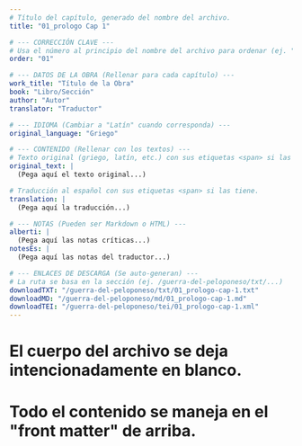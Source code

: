 ```yaml
---
# Título del capítulo, generado del nombre del archivo.
title: "01_prologo Cap 1"

# --- CORRECCIÓN CLAVE ---
# Usa el número al principio del nombre del archivo para ordenar (ej. "05" de "05_conflicto...")
order: "01"

# --- DATOS DE LA OBRA (Rellenar para cada capítulo) ---
work_title: "Título de la Obra"
book: "Libro/Sección"
author: "Autor"
translator: "Traductor"

# --- IDIOMA (Cambiar a "Latín" cuando corresponda) ---
original_language: "Griego"

# --- CONTENIDO (Rellenar con los textos) ---
# Texto original (griego, latín, etc.) con sus etiquetas <span> si las tiene.
original_text: |
  (Pega aquí el texto original...)

# Traducción al español con sus etiquetas <span> si las tiene.
translation: |
  (Pega aquí la traducción...)

# --- NOTAS (Pueden ser Markdown o HTML) ---
alberti: |
  (Pega aquí las notas críticas...)
notesEs: |
  (Pega aquí las notas del traductor...)

# --- ENLACES DE DESCARGA (Se auto-generan) ---
# La ruta se basa en la sección (ej. /guerra-del-peloponeso/txt/...)
downloadTXT: "/guerra-del-peloponeso/txt/01_prologo-cap-1.txt"
downloadMD: "/guerra-del-peloponeso/md/01_prologo-cap-1.md"
downloadTEI: "/guerra-del-peloponeso/tei/01_prologo-cap-1.xml"
---
```

# El cuerpo del archivo se deja intencionadamente en blanco.
# Todo el contenido se maneja en el "front matter" de arriba.